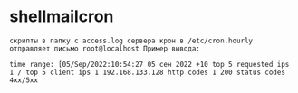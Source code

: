 # shellmailcron
`скрипты в папку с access.log сервера
крон в /etc/cron.hourly
отправляет письмо root@localhost
Пример вывода:`

`time range:
[05/Sep/2022:10:54:27
05 сен 2022 +10
top 5 requested ips
      1 /
top 5 client ips
      1 192.168.133.128
http codes
      1 200
status codes 4xx/5xx`
